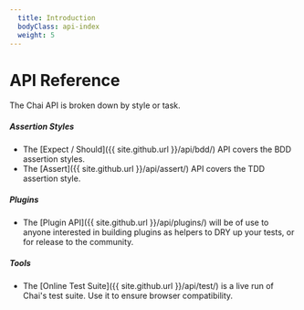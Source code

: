 ```yaml
---
  title: Introduction
  bodyClass: api-index
  weight: 5
---
```


# API Reference

The Chai API is broken down by style or task.

##### Assertion Styles

- The [Expect / Should]({{ site.github.url }}/api/bdd/) API covers the BDD assertion styles.
- The [Assert]({{ site.github.url }}/api/assert/) API covers the TDD assertion style.

##### Plugins

- The [Plugin API]({{ site.github.url }}/api/plugins/) will be of use to anyone interested in building plugins as helpers to DRY up your tests, or for release to the community.

##### Tools

- The [Online Test Suite]({{ site.github.url }}/api/test/) is a live run of Chai's test suite. Use it to ensure browser compatibility.
